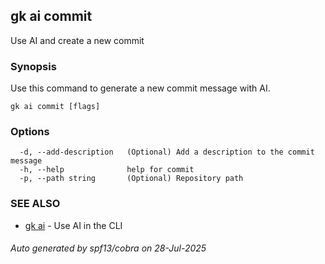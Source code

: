 ## gk ai commit

Use AI and create a new commit

### Synopsis


Use this command to generate a new commit message with AI.


```
gk ai commit [flags]
```

### Options

```
  -d, --add-description   (Optional) Add a description to the commit message
  -h, --help              help for commit
  -p, --path string       (Optional) Repository path
```

### SEE ALSO

* [gk ai](gk_ai.md)	 - Use AI in the CLI

###### Auto generated by spf13/cobra on 28-Jul-2025
